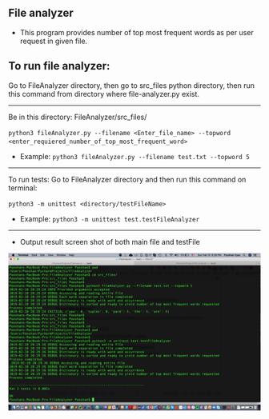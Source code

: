 ## File analyzer
- This program provides number of top most frequent words as per user request in given file.

## To run file analyzer:

Go to FileAnalyzer directory, then go to src_files python directory, 
then run this command from directory where file-analyzer.py exist.

---------------------------------------------------
Be in this directory: FileAnalyzer/src_files/

`python3 fileAnalyzer.py --filename <Enter_file_name> --topword <enter_requiered_number_of_top_most_frequent_word>`

- Example: `python3 fileAnalyzer.py --filename test.txt --topword 5`

----------------------------------------------------

To run tests:
Go to FileAnalyzer directory and then run this command on terminal:

`python3 -m unittest <directory/testFileName>`

- Example: `python3 -m unittest test.testFileAnalyzer`

-----------------------------------------------------

- Output result screen shot of both main file and testFile 

![Result output screenshot](https://github.com/Pooshan/FileAnalyzer/blob/master/result_screenshots/result_screenshot.png)
